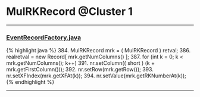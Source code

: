 # MulRKRecord @Cluster 1

***

### [EventRecordFactory.java](https://searchcode.com/codesearch/view/15642343/)
{% highlight java %}
384. MulRKRecord mrk = ( MulRKRecord ) retval;
386. realretval = new Record[ mrk.getNumColumns() ];
387. for (int k = 0; k < mrk.getNumColumns(); k++)
391.     nr.setColumn(( short ) (k + mrk.getFirstColumn()));
392.     nr.setRow(mrk.getRow());
393.     nr.setXFIndex(mrk.getXFAt(k));
394.     nr.setValue(mrk.getRKNumberAt(k));
{% endhighlight %}

***

